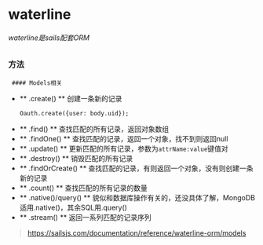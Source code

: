 # waterline
 ###### waterline是sails配套ORM

 ### 方法
 	
 	 #### Models相关

 - ** .create() **
 	创建一条新的记录
 	```
 	Oauth.create({user: body.uid});
 	```
 - ** .find() **
 	查找匹配的所有记录，返回对象数组
 - ** .findOne() **
 	查找匹配的记录，返回一个对象，找不到则返回null
 - ** .update() **
 	更新匹配的所有记录，参数为```attrName:value```键值对
 - ** .destroy() **
 	销毁匹配的所有记录
 - ** .findOrCreate() **
 	查找匹配的记录，有则返回一个对象，没有则创建一条新的记录
 - ** .count() **
 	查找匹配的所有记录的数量
 - ** .native()/query() **
 	貌似和数据库操作有关的，还没具体了解，MongoDB适用.native()，其余SQL用.query()
 - ** .stream() **
 	返回一系列匹配的记录序列
 > https://sailsjs.com/documentation/reference/waterline-orm/models

